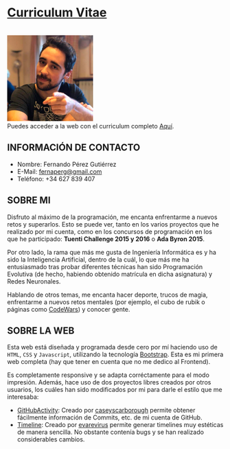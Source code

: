 # [Curriculum Vitae](https://fernaper.github.io/curriculum/)

<br><a href="https://fernaper.github.io/curriculum/" target="_blank"><img src="assets/img/face.png" width="200"/></a><br>
Puedes acceder a la web con el curriculum completo [Aquí](https://fernaper.github.io/curriculum/).

## INFORMACIÓN DE CONTACTO

- Nombre: Fernando Pérez Gutiérrez
- E-Mail: fernaperg@gmail.com
- Teléfono: +34 627 839 407

## SOBRE MI

Disfruto al máximo de la programación, me encanta enfrentarme a nuevos retos y superarlos. Esto se puede ver, tanto en los varios proyectos que he realizado por mi cuenta, como en los concursos de programación en los que he participado: **Tuenti Challenge 2015 y 2016** o **Ada Byron 2015**.

Por otro lado, la rama que más me gusta de Ingeniería Informática es y ha sido la Inteligencia Artificial, dentro de la cuál, lo que más me ha entusiasmado tras probar diferentes técnicas han sido Programación Evolutiva (de hecho, habiendo obtenido matrícula en dicha asignatura) y Redes Neuronales.

Hablando de otros temas, me encanta hacer deporte, trucos de magia, enfrentarme a nuevos retos mentales (por ejemplo, el cubo de rubik o páginas como [CodeWars](https://www.codewars.com/)) y conocer gente.

## SOBRE LA WEB

Esta web está diseñada y programada desde cero por mí haciendo uso de
``HTML``, ``CSS`` y ``Javascript``, utilizando la tecnología [Bootstrap](https://getbootstrap.com/).
Esta es mi primera web completa (hay que tener en cuenta que no me dedico al Frontend).

Es completamente responsive y se adapta corréctamente para el modo impresión.
Además, hace uso de dos proyectos libres creados por otros usuarios,
los cuáles han sido modificados por mi para darle el estilo que me interesaba:

- [GitHubActivity](https://github.com/caseyscarborough/github-activity): Creado por [caseyscarborough](https://github.com/caseyscarborough) permite obtener fácilmente información de Commits, etc. de mi cuenta de GitHub.
- [Timeline](https://bootsnipp.com/snippets/BEvbB): Creado por [evarevirus](https://bootsnipp.com/evarevirus) permite generar timelines muy estéticas de manera sencilla. No obstante contenía bugs y se han realizado considerables cambios.
